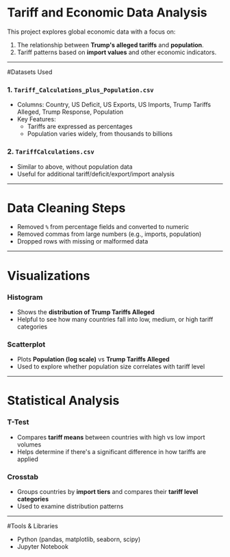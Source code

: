 # Tariff and Economic Data Analysis

This project explores global economic data with a focus on:
1. The relationship between **Trump's alleged tariffs** and **population**.
2. Tariff patterns based on **import values** and other economic indicators.

---

#Datasets Used

### 1. `Tariff_Calculations_plus_Population.csv`
- Columns: Country, US Deficit, US Exports, US Imports, Trump Tariffs Alleged, Trump Response, Population
- Key Features:
  - Tariffs are expressed as percentages
  - Population varies widely, from thousands to billions

### 2. `TariffCalculations.csv`
- Similar to above, without population data
- Useful for additional tariff/deficit/export/import analysis

---

# Data Cleaning Steps
- Removed `%` from percentage fields and converted to numeric
- Removed commas from large numbers (e.g., imports, population)
- Dropped rows with missing or malformed data

---

# Visualizations

### Histogram
- Shows the **distribution of Trump Tariffs Alleged**
- Helpful to see how many countries fall into low, medium, or high tariff categories

### Scatterplot
- Plots **Population (log scale)** vs **Trump Tariffs Alleged**
- Used to explore whether population size correlates with tariff level

---

# Statistical Analysis

### T-Test
- Compares **tariff means** between countries with high vs low import volumes
- Helps determine if there's a significant difference in how tariffs are applied

### Crosstab
- Groups countries by **import tiers** and compares their **tariff level categories**
- Used to examine distribution patterns

---

#Tools & Libraries
- Python (pandas, matplotlib, seaborn, scipy)
- Jupyter Notebook
